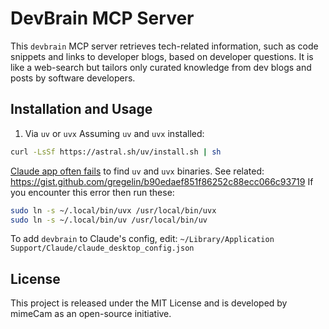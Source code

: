 # DevBrain MCP Server

This `devbrain` MCP server retrieves tech-related information, such as code snippets and links to developer blogs, based on developer questions.
It is like a web-search but tailors only curated knowledge from dev blogs and posts by software developers.

## Installation and Usage

1. Via `uv` or `uvx`
Assuming `uv` and `uvx` installed:
```bash
curl -LsSf https://astral.sh/uv/install.sh | sh
```

[Claude app often fails](https://gist.github.com/gregelin/b90edaef851f86252c88ecc066c93719) to find `uv` and `uvx` binaries. See related: https://gist.github.com/gregelin/b90edaef851f86252c88ecc066c93719
If you encounter this error then run these:
```bash
sudo ln -s ~/.local/bin/uvx /usr/local/bin/uvx
sudo ln -s ~/.local/bin/uv /usr/local/bin/uv
```

To add `devbrain` to Claude's config, edit:
`~/Library/Application Support/Claude/claude_desktop_config.json`


## License
This project is released under the MIT License and is developed by mimeCam as an open-source initiative.
